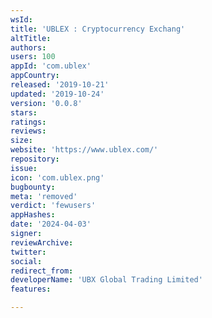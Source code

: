 ```yaml
---
wsId: 
title: 'UBLEX : Cryptocurrency Exchang'
altTitle: 
authors: 
users: 100
appId: 'com.ublex'
appCountry: 
released: '2019-10-21'
updated: '2019-10-24'
version: '0.0.8'
stars: 
ratings: 
reviews: 
size: 
website: 'https://www.ublex.com/'
repository: 
issue: 
icon: 'com.ublex.png'
bugbounty: 
meta: 'removed'
verdict: 'fewusers'
appHashes: 
date: '2024-04-03'
signer: 
reviewArchive: 
twitter: 
social: 
redirect_from: 
developerName: 'UBX Global Trading Limited'
features: 

---
```


